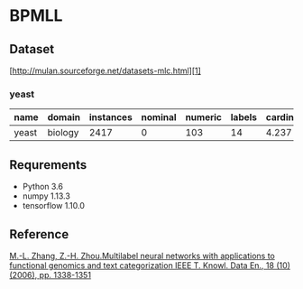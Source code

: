 ﻿# BPMLL
## Dataset
[http://mulan.sourceforge.net/datasets-mlc.html][1]

### yeast
|name | domain | instances |nominal	|numeric|labels|cardinality	|density|distinct|
| ------ | ------ | ------ |------ |------ |------ |------ |------ |------ |
| yeast| biology | 2417	 |0|103	|14|4.237|0.303	|198|

## Requrements
- Python 3.6
- numpy 1.13.3
- tensorflow 1.10.0

## Reference
[M.-L. Zhang, Z.-H. Zhou.Multilabel neural networks with applications to functional genomics and text categorization IEEE T. Knowl. Data En., 18 (10) (2006), pp. 1338-1351][2]


  [1]: http://mulan.sourceforge.net/datasets-mlc.html
  [2]: https://ieeexplore.ieee.org/abstract/document/1683770





